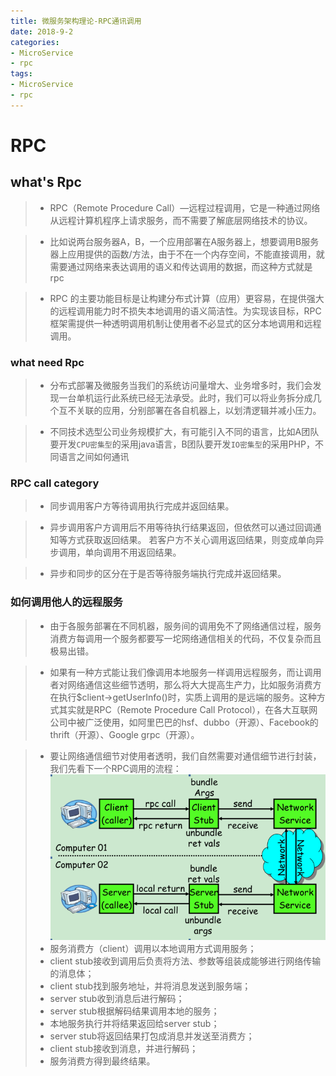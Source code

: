 ```yaml
---
title: 微服务架构理论-RPC通讯调用
date: 2018-9-2
categories:
- MicroService
- rpc
tags:
- MicroService
- rpc 
---
```

# RPC

## what's Rpc
>* RPC（Remote Procedure Call）—远程过程调用，它是一种通过网络从远程计算机程序上请求服务，而不需要了解底层网络技术的协议。

>* 比如说两台服务器A，B，一个应用部署在A服务器上，想要调用B服务器上应用提供的函数/方法，由于不在一个内存空间，不能直接调用，就需要通过网络来表达调用的语义和传达调用的数据，而这种方式就是rpc

>* RPC 的主要功能目标是让构建分布式计算（应用）更容易，在提供强大的远程调用能力时不损失本地调用的语义简洁性。为实现该目标，RPC 框架需提供一种透明调用机制让使用者不必显式的区分本地调用和远程调用。

### what need Rpc

>* 分布式部署及微服务当我们的系统访问量增大、业务增多时，我们会发现一台单机运行此系统已经无法承受。此时，我们可以将业务拆分成几个互不关联的应用，分别部署在各自机器上，以划清逻辑并减小压力。

>* 不同技术选型公司业务规模扩大，有可能引入不同的语言，比如A团队要开发``CPU密集型``的采用java语言，B团队要开发``IO密集型``的采用PHP，不同语言之间如何通讯
        
### RPC call category
>* 同步调用客户方等待调用执行完成并返回结果。

>* 异步调用客户方调用后不用等待执行结果返回，但依然可以通过回调通知等方式获取返回结果。 若客户方不关心调用返回结果，则变成单向异步调用，单向调用不用返回结果。

>* 异步和同步的区分在于是否等待服务端执行完成并返回结果。
### 如何调用他人的远程服务
>* 由于各服务部署在不同机器，服务间的调用免不了网络通信过程，服务消费方每调用一个服务都要写一坨网络通信相关的代码，不仅复杂而且极易出错。

>* 如果有一种方式能让我们像调用本地服务一样调用远程服务，而让调用者对网络通信这些细节透明，那么将大大提高生产力，比如服务消费方在执行$client->getUserInfo()时，实质上调用的是远端的服务。这种方式其实就是RPC（Remote Procedure Call Protocol），在各大互联网公司中被广泛使用，如阿里巴巴的hsf、dubbo（开源）、Facebook的thrift（开源）、Google grpc（开源）。

>* 要让网络通信细节对使用者透明，我们自然需要对通信细节进行封装，我们先看下一个RPC调用的流程：
![Alt text](https://raw.githubusercontent.com/fanyinjiang/markdownImage/master/rpc.png "rpc title")
>*  服务消费方（client）调用以本地调用方式调用服务；
>*  client stub接收到调用后负责将方法、参数等组装成能够进行网络传输的消息体；
>*  client stub找到服务地址，并将消息发送到服务端；
>*  server stub收到消息后进行解码；
>*  server stub根据解码结果调用本地的服务；
>*  本地服务执行并将结果返回给server stub；
>*  server stub将返回结果打包成消息并发送至消费方；
>*  client stub接收到消息，并进行解码；
>*  服务消费方得到最终结果。


